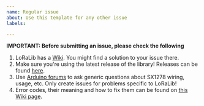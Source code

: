```yaml
---
name: Regular issue
about: Use this template for any other issue
labels: 

---
```


**IMPORTANT: Before submitting an issue, please check the following**
1. LoRaLib has a [Wiki](https://github.com/jgromes/LoRaLib/wiki). You might find a solution to your issue there.
2. Make sure you're using the latest release of the library! Releases can be found [here](https://github.com/jgromes/LoRaLib/releases).
3. Use [Arduino forums](https://forum.arduino.cc/) to ask generic questions about SX1278 wiring, usage, etc. Only create issues for problems specific to LoRaLib!
4. Error codes, their meaning and how to fix them can be found on [this Wiki page](https://github.com/jgromes/LoRaLib/wiki/Error-Codes).
